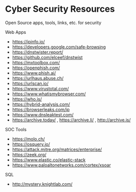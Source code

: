 # Cyber Security Resources
Open Source apps, tools, links, etc. for security

Web Apps
- https://ipinfo.io/
- https://developers.google.com/safe-browsing
- https://dnstwister.report/
- https://github.com/elceef/dnstwist
- https://mxtoolbox.com/
- https://openphish.com/
- https://www.phish.ai/
- https://urlhaus.abuse.ch/
- https://urlscan.io/
- https://www.virustotal.com/
- https://www.whatismybrowser.com/
- https://who.is/
- https://hybrid-analysis.com/
- https://browserleaks.com/ip
- https://www.dnsleaktest.com/
- https://archive.today/ , https://archive.li/ , http://archive.is/

SOC Tools
- https://molo.ch/
- https://osquery.io/
- https://attack.mitre.org/matrices/enterprise/
- https://zeek.org/
- https://www.elastic.co/elastic-stack
- https://www.paloaltonetworks.com/cortex/xsoar

SQL
- http://mystery.knightlab.com/
